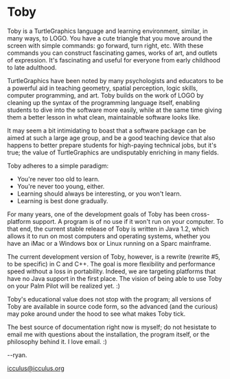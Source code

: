 # Toby

Toby is a TurtleGraphics language and learning environment, similar, in many
ways, to LOGO. You have a cute triangle that you move around the screen with
simple commands: go forward, turn right, etc. With these commands you can
construct fascinating games, works of art, and outlets of expression. It's
fascinating and useful for everyone from early childhood to late adulthood.

TurtleGraphics have been noted by many psychologists and educators to be a
powerful aid in teaching geometry, spatial perception, logic skills, computer
programming, and art. Toby builds on the work of LOGO by cleaning up the
syntax of the programming language itself, enabling students to dive into
the software more easily, while at the same time giving them a better lesson
in what clean, maintainable software looks like.

It may seem a bit intimidating to boast that a software package can be aimed
at such a large age group, and be a good teaching device that also happens
to better prepare students for high-paying technical jobs, but it's true; the
value of TurtleGraphics are undisputably enriching in many fields.

Toby adheres to a simple paradigm:

- You're never too old to learn.
- You're never too young, either.
- Learning should always be interesting, or you won't learn.
- Learning is best done gradually.

For many years, one of the development goals of Toby has been cross-platform
support. A program is of no use if it won't run on your computer. To that end,
the current stable release of Toby is written in Java 1.2, which allows it to
run on most computers and operating systems, whether you have an iMac or a
Windows box or Linux running on a Sparc mainframe.

The current development version of Toby, however, is a rewrite (rewrite #5, to
be specific) in C and C++. The goal is more flexibility and performance speed
without a loss in portability. Indeed, we are targeting platforms that have no
Java support in the first place. The vision of being able to use Toby on your
Palm Pilot will be realized yet.  :)

Toby's educational value does not stop with the program; all versions of Toby
are available in source code form, so the advanced (and the curious) may poke
around under the hood to see what makes Toby tick.

The best source of documentation right now is myself; do not hesistate to email
me with questions about the installation, the program itself, or the philosophy
behind it. I love email. :)

--ryan.

icculus@icculus.org

